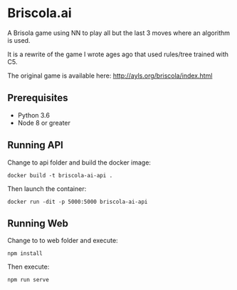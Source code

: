 # Briscola.ai

A Brisola game using NN to play all but the last 3 moves where an algorithm is used.

It is a rewrite of the game I wrote ages ago that used rules/tree trained with C5. 

The original game is available here: http://ayls.org/briscola/index.html

## Prerequisites

- Python 3.6
- Node 8 or greater

## Running API

Change to api folder and build the docker image:
```
docker build -t briscola-ai-api .
```

Then launch the container:
```
docker run -dit -p 5000:5000 briscola-ai-api
```

## Running Web

Change to to web folder and execute:
```
npm install
```

Then execute:
```
npm run serve
```